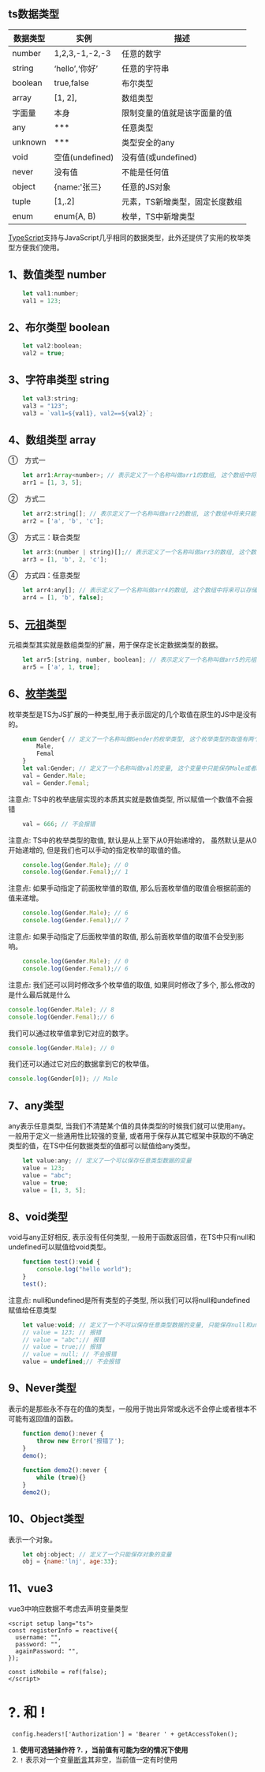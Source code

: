 ## ts数据类型

| 数据类型 | 实例            | 描述                           |
| -------- | --------------- | ------------------------------ |
| number   | 1,2,3,-1,-2,-3  | 任意的数字                     |
| string   | ‘hello’,‘你好’  | 任意的字符串                   |
| boolean  | true,false      | 布尔类型                       |
| array    | [1, 2],         | 数组类型                       |
| 字面量   | 本身            | 限制变量的值就是该字面量的值   |
| any      | ***             | 任意类型                       |
| unknown  | ***             | 类型安全的any                  |
| void     | 空值(undefined) | 没有值(或undefined)            |
| never    | 没有值          | 不能是任何值                   |
| object   | {name:'张三}    | 任意的JS对象                   |
| tuple    | [1,.2]          | 元素，TS新增类型，固定长度数组 |
| enum     | enum{A, B)      | 枚举，TS中新增类型             |

[TypeScript](https://so.csdn.net/so/search?q=TypeScript&spm=1001.2101.3001.7020)支持与JavaScript几乎相同的数据类型，此外还提供了实用的枚举类型方便我们使用。

## 1、数值类型 number

```javascript
	let val1:number; 
	val1 = 123;
```

## 2、布尔类型 boolean

```javascript
	let val2:boolean;
	val2 = true;
```

## 3、字符串类型 string

```javascript
	let val3:string;
	val3 = "123";
	val3 = `val1=${val1}, val2==${val2}`;
```

## 4、数组类型 array

①　方式一

```javascript
	let arr1:Array<number>; // 表示定义了一个名称叫做arr1的数组, 这个数组中将来只能够存储数值类型的数据
	arr1 = [1, 3, 5];
```

②　方式二

```javascript
	let arr2:string[]; // 表示定义了一个名称叫做arr2的数组, 这个数组中将来只能够存储字符串类型的数据
	arr2 = ['a', 'b', 'c'];
```

③　方式三：联合类型

```javascript
	let arr3:(number | string)[];// 表示定义了一个名称叫做arr3的数组, 这个数组中将来既可以存储数值类型的数据, 也可以存储字符串类型的数据
	arr3 = [1, 'b', 2, 'c'];
```

④　方式四：任意类型

```javascript
	let arr4:any[]; // 表示定义了一个名称叫做arr4的数组, 这个数组中将来可以存储任意类型的数据
	arr4 = [1, 'b', false];
```

## 5、[元祖](https://so.csdn.net/so/search?q=元祖&spm=1001.2101.3001.7020)类型

元祖类型其实就是数组类型的扩展，用于保存定长定数据类型的数据。

```javascript
	let arr5:[string, number, boolean]; // 表示定义了一个名称叫做arr5的元祖, 这个元祖中将来可以存储3个元素, 第一个元素必须是字符串类型, 第二个元素必须是数字类型, 第三个元素必须是布尔类型
	arr5 = ['a', 1, true];
```

## 6、[枚举类型](https://so.csdn.net/so/search?q=枚举类型&spm=1001.2101.3001.7020)

枚举类型是TS为JS扩展的一种类型,用于表示固定的几个取值在原生的JS中是没有的。

```javascript
	enum Gender{ // 定义了一个名称叫做Gender的枚举类型, 这个枚举类型的取值有两个, 分别是Male和Femal
	    Male,
	    Femal
	}
	let val:Gender; // 定义了一个名称叫做val的变量, 这个变量中只能保存Male或者Femal
	val = Gender.Male;
	val = Gender.Femal;
```

注意点: TS中的枚举底层实现的本质其实就是数值类型, 所以赋值一个数值不会报错

```javascript
	val = 666; // 不会报错
```

注意点: TS中的枚举类型的取值, 默认是从上至下从0开始递增的，
虽然默认是从0开始递增的, 但是我们也可以手动的指定枚举的取值的值。

```javascript
	console.log(Gender.Male); // 0
	console.log(Gender.Femal);// 1
```

注意点: 如果手动指定了前面枚举值的取值, 那么后面枚举值的取值会根据前面的值来递增。

```javascript
	console.log(Gender.Male); // 6
	console.log(Gender.Femal);// 7
```

注意点: 如果手动指定了后面枚举值的取值, 那么前面枚举值的取值不会受到影响。

```javascript
	console.log(Gender.Male); // 0
	console.log(Gender.Femal);// 6
```

注意点: 我们还可以同时修改多个枚举值的取值, 如果同时修改了多个, 那么修改的是什么最后就是什么

```javascript
console.log(Gender.Male); // 8
console.log(Gender.Femal);// 6
```

我们可以通过枚举值拿到它对应的数字。

```javascript
console.log(Gender.Male); // 0
```

我们还可以通过它对应的数据拿到它的枚举值。

```javascript
console.log(Gender[0]); // Male
```

## 7、any类型

any表示任意类型, 当我们不清楚某个值的具体类型的时候我们就可以使用any。
一般用于定义一些通用性比较强的变量, 或者用于保存从其它框架中获取的不确定类型的值，在TS中任何数据类型的值都可以赋值给any类型。

```javascript
	let value:any; // 定义了一个可以保存任意类型数据的变量
	value = 123;
	value = "abc";
	value = true;
	value = [1, 3, 5];
```

## 8、void类型

void与any正好相反, 表示没有任何类型, 一般用于函数返回值，在TS中只有null和undefined可以赋值给void类型。

```javascript
	function test():void {
	    console.log("hello world");
	}
	test();
```

注意点: null和undefined是所有类型的子类型, 所以我们可以将null和undefined赋值给任意类型

```javascript
	let value:void; // 定义了一个不可以保存任意类型数据的变量, 只能保存null和undefined
	// value = 123; // 报错
	// value = "abc";// 报错
	// value = true;// 报错
	// value = null; // 不会报错
	value = undefined;// 不会报错
```

## 9、Never类型

表示的是那些永不存在的值的类型，一般用于抛出异常或永远不会停止或者根本不可能有返回值的函数。

```javascript
	function demo():never {
	    throw new Error('报错了');
	}
	demo();
	
	function demo2():never {
	    while (true){}
	}
	demo2();
```

## 10、Object类型

表示一个对象。

```javascript
	let obj:object; // 定义了一个只能保存对象的变量
	obj = {name:'lnj', age:33};
```

## 11、vue3

vue3中响应数据不考虑去声明变量类型

```vue
<script setup lang="ts">
const registerInfo = reactive({
  username: "",
  password: "",
  againPassword: "", 
});

const isMobile = ref(false); 
</script>
```



# ?. 和 !

```
 config.headers!['Authorization'] = 'Bearer ' + getAccessToken();
```

1. **使用可选链操作符 ?. ，当前值有可能为空的情况下使用**
2. `!` 表示对一个变量[断言](https://so.csdn.net/so/search?q=断言&spm=1001.2101.3001.7020)其非空，当前值一定有时使用
